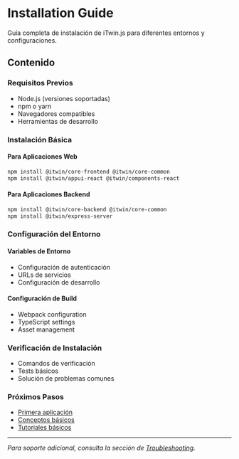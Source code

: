 # Installation Guide

Guía completa de instalación de iTwin.js para diferentes entornos y configuraciones.

## Contenido

### Requisitos Previos
- Node.js (versiones soportadas)
- npm o yarn
- Navegadores compatibles
- Herramientas de desarrollo

### Instalación Básica

#### Para Aplicaciones Web
```bash
npm install @itwin/core-frontend @itwin/core-common
npm install @itwin/appui-react @itwin/components-react
```

#### Para Aplicaciones Backend
```bash
npm install @itwin/core-backend @itwin/core-common
npm install @itwin/express-server
```

### Configuración del Entorno

#### Variables de Entorno
- Configuración de autenticación
- URLs de servicios
- Configuración de desarrollo

#### Configuración de Build
- Webpack configuration
- TypeScript settings
- Asset management

### Verificación de Instalación
- Comandos de verificación
- Tests básicos
- Solución de problemas comunes

### Próximos Pasos
- [Primera aplicación](../first-app/)
- [Conceptos básicos](../concepts/)
- [Tutoriales básicos](../../tutorials-guides/basic-tutorials/)

---

*Para soporte adicional, consulta la sección de [Troubleshooting](../../tutorials-guides/troubleshooting/).*